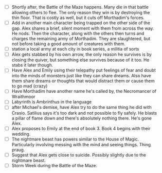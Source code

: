- [ ] Shortly after, the Battle of the Maze happens. Many die in that battle allowing others to flee. The only reason they win is by destroying the thin floor. That is costly as well, but it cuts off Morthadim's forces.  
- [ ] Add in another main character being trapped on the other side of the gap. Alex shares a brief, silent moment with them from across the way. He nods. Then the character, along with the others then turns and charges the remaining army of Morthadim. They are slaughtered, but not before taking a good amount of creatures with them.  
- [ ] station a local army at each city in book series, a militia of sorts  
- [ ] Alex gets stabbed by his own arrow, the only reason he survives is by closing the quiver, but something else survives because of it too. He stabs it later though.  
- [ ] Have Alex and Emily using their telepathy put feelings of fear and doubt into the minds of monsters just like they can share dreams. Also have them share dreams or thoughts that would distract them or cause them to go mad (crazy)  
- [ ] Have Morthadim have another name he's called by, the Necromancer of Wraithmoor  
- [ ] Labyrinth is Ambrinthus in the language  
- [ ] after Michael's demise, have Alex try to do the same thing he did with Crasio. Satilius says it's too dark and not possible to fly safely. He blasts a pillar of flame down and there's absolutely nothing there. He's gone Alex.  
- [ ] Alex proposes to Emily at the end of book 3. Book 4 begins with their wedding.  
- [ ] The nightmare beast has powers similar to the House of Magic. Particularly involving messing with the mind and seeing things. Thing praug.  
- [ ] Suggest that Alex gets close to suicide. Possibly slightly due to the nightmare beast.
- [ ] Storm Week during the Battle of the Maze.